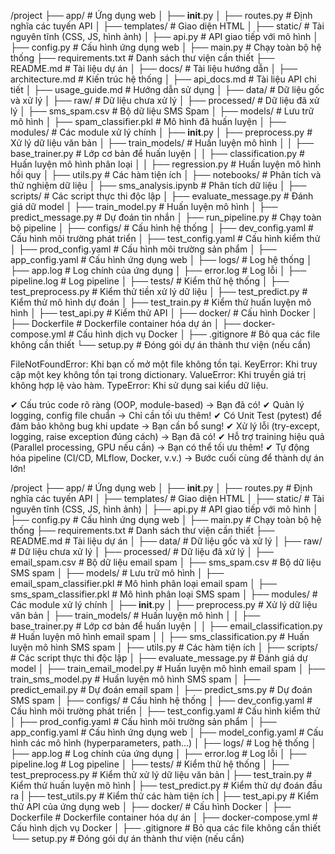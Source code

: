 
/project
├── app/                         # Ứng dụng web
│   ├── __init__.py
│   ├── routes.py                # Định nghĩa các tuyến API
│   ├── templates/               # Giao diện HTML
│   ├── static/                  # Tài nguyên tĩnh (CSS, JS, hình ảnh)
│   ├── api.py                   # API giao tiếp với mô hình
│   ├── config.py                # Cấu hình ứng dụng web
│
├── main.py                      # Chạy toàn bộ hệ thống
├── requirements.txt             # Danh sách thư viện cần thiết
├── README.md                    # Tài liệu dự án
│
├── docs/                        # Tài liệu hướng dẫn
│   ├── architecture.md          # Kiến trúc hệ thống
│   ├── api_docs.md              # Tài liệu API chi tiết
│   ├── usage_guide.md           # Hướng dẫn sử dụng
│
├── data/                        # Dữ liệu gốc và xử lý
│   ├── raw/                     # Dữ liệu chưa xử lý
│   ├── processed/               # Dữ liệu đã xử lý
│   ├── sms_spam.csv             # Bộ dữ liệu SMS Spam
│
├── models/                      # Lưu trữ mô hình
│   ├── spam_classifier.pkl      # Mô hình đã huấn luyện
│
├── modules/                     # Các module xử lý chính
│   ├── __init__.py
│   ├── preprocess.py            # Xử lý dữ liệu văn bản
│   ├── train_models/            # Huấn luyện mô hình
│   │   ├── base_trainer.py      # Lớp cơ bản để huấn luyện
│   │   ├── classification.py    # Huấn luyện mô hình phân loại
│   │   ├── regression.py        # Huấn luyện mô hình hồi quy
│   ├── utils.py                 # Các hàm tiện ích
│
├── notebooks/                   # Phân tích và thử nghiệm dữ liệu
│   ├── sms_analysis.ipynb       # Phân tích dữ liệu
│
├── scripts/                     # Các script thực thi độc lập
│   ├── evaluate_message.py      # Đánh giá dữ model
│   ├── train_model.py           # Huấn luyện mô hình
│   ├── predict_message.py       # Dự đoán tin nhắn
│   ├── run_pipeline.py          # Chạy toàn bộ pipeline
│
├── configs/                     # Cấu hình hệ thống
│   ├── dev_config.yaml          # Cấu hình môi trường phát triển
│   ├── test_config.yaml         # Cấu hình kiểm thử
│   ├── prod_config.yaml         # Cấu hình môi trường sản phẩm
│   ├── app_config.yaml          # Cấu hình ứng dụng web
│
├── logs/                        # Log hệ thống
│   ├── app.log                  # Log chính của ứng dụng
│   ├── error.log                # Log lỗi
│   ├── pipeline.log             # Log pipeline
│
├── tests/                       # Kiểm thử hệ thống
│   ├── test_preprocess.py       # Kiểm thử tiền xử lý dữ liệu
│   ├── test_predict.py          # Kiểm thử mô hình dự đoán
│   ├── test_train.py            # Kiểm thử huấn luyện mô hình
│   ├── test_api.py              # Kiểm thử API
│
├── docker/                      # Cấu hình Docker
│   ├── Dockerfile               # Dockerfile container hóa dự án
│   ├── docker-compose.yml       # Cấu hình dịch vụ Docker
│
├── .gitignore                   # Bỏ qua các file không cần thiết
└── setup.py                     # Đóng gói dự án thành thư viện (nếu cần)


FileNotFoundError: Khi bạn cố mở một file không tồn tại.
KeyError: Khi truy cập một key không tồn tại trong dictionary.
ValueError: Khi truyền giá trị không hợp lệ vào hàm.
TypeError: Khi sử dụng sai kiểu dữ liệu.

✔ Cấu trúc code rõ ràng (OOP, module-based) → Bạn đã có!
✔ Quản lý logging, config file chuẩn → Chỉ cần tối ưu thêm!
✔ Có Unit Test (pytest) để đảm bảo không bug khi update → Bạn cần bổ sung!
✔ Xử lý lỗi (try-except, logging, raise exception đúng cách) → Bạn đã có!
✔ Hỗ trợ training hiệu quả (Parallel processing, GPU nếu cần) → Bạn có thể tối ưu thêm!
✔ Tự động hóa pipeline (CI/CD, MLflow, Docker, v.v.) → Bước cuối cùng để thành dự án lớn!



/project
├── app/                         # Ứng dụng web
│   ├── __init__.py
│   ├── routes.py                # Định nghĩa các tuyến API
│   ├── templates/               # Giao diện HTML
│   ├── static/                  # Tài nguyên tĩnh (CSS, JS, hình ảnh)
│   ├── api.py                   # API giao tiếp với mô hình
│   ├── config.py                # Cấu hình ứng dụng web
│
├── main.py                      # Chạy toàn bộ hệ thống
├── requirements.txt             # Danh sách thư viện cần thiết
├── README.md                    # Tài liệu dự án
│
├── data/                        # Dữ liệu gốc và xử lý
│   ├── raw/                     # Dữ liệu chưa xử lý
│   ├── processed/               # Dữ liệu đã xử lý
│   ├── email_spam.csv           # Bộ dữ liệu email spam
│   ├── sms_spam.csv             # Bộ dữ liệu SMS spam
│
├── models/                      # Lưu trữ mô hình
│   ├── email_spam_classifier.pkl # Mô hình phân loại email spam
│   ├── sms_spam_classifier.pkl  # Mô hình phân loại SMS spam
│
├── modules/                     # Các module xử lý chính
│   ├── __init__.py
│   ├── preprocess.py            # Xử lý dữ liệu văn bản
│   ├── train_models/            # Huấn luyện mô hình
│   │   ├── base_trainer.py      # Lớp cơ bản để huấn luyện
│   │   ├── email_classification.py # Huấn luyện mô hình email spam
│   │   ├── sms_classification.py   # Huấn luyện mô hình SMS spam
│   ├── utils.py                 # Các hàm tiện ích
│
├── scripts/                     # Các script thực thi độc lập
│   ├── evaluate_message.py      # Đánh giá dự model
│   ├── train_email_model.py     # Huấn luyện mô hình email spam
│   ├── train_sms_model.py       # Huấn luyện mô hình SMS spam
│   ├── predict_email.py         # Dự đoán email spam
│   ├── predict_sms.py           # Dự đoán SMS spam
│
├── configs/                     # Cấu hình hệ thống
│   ├── dev_config.yaml          # Cấu hình môi trường phát triển
│   ├── test_config.yaml         # Cấu hình kiểm thử
│   ├── prod_config.yaml         # Cấu hình môi trường sản phẩm
│   ├── app_config.yaml          # Cấu hình ứng dụng web
│   ├── model_config.yaml        # Cấu hình các mô hình (hyperparameters, path...)
│
├── logs/                        # Log hệ thống
│   ├── app.log                  # Log chính của ứng dụng
│   ├── error.log                # Log lỗi
│   ├── pipeline.log             # Log pipeline
│
├── tests/                       # Kiểm thử hệ thống
│   ├── test_preprocess.py          # Kiểm thử xử lý dữ liệu văn bản
|   ├── test_train.py               # Kiểm thử huấn luyện mô hình
|   ├── test_predict.py             # Kiểm thử dự đoán đầu ra
|   ├── test_utils.py               # Kiểm thử các hàm tiện ích
|   ├── test_api.py                 # Kiểm thử API của ứng dụng web
│
├── docker/                      # Cấu hình Docker
│   ├── Dockerfile               # Dockerfile container hóa dự án
│   ├── docker-compose.yml       # Cấu hình dịch vụ Docker
│
├── .gitignore                   # Bỏ qua các file không cần thiết
└── setup.py                     # Đóng gói dự án thành thư viện (nếu cần)
